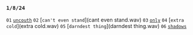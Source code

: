 ### `1/8/24`
`01` [`uncouth`](uncouth.wav) 
`02` [`can't even stand`](cant even stand.wav) 
`03` [`only`](only.wav) 
`04` [`extra cold`](extra cold.wav) 
`05` [`darndest thing`](darndest thing.wav) 
`06` [`shadows`](shadows.wav)